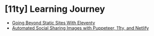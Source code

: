 # [11ty] Learning Journey
- [Going Beyond Static Sites With Eleventy
](https://11ty.rocks/posts/going-beyond-static-with-eleventy/)
- [Automated Social Sharing Images with Puppeteer, 11ty, and Netlify
](https://dev.to/5t3ph/automated-social-sharing-images-with-puppeteer-11ty-and-netlify-22ln)
